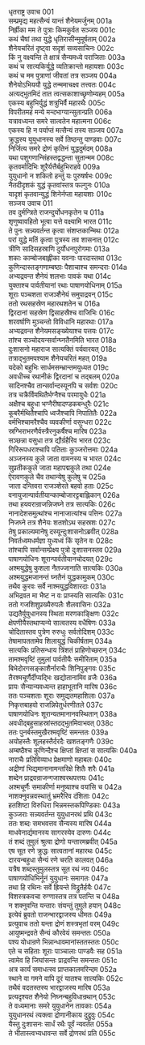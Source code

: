 धृतराष्ट्र उवाच	001  
सम्प्रमृद्य महत्सैन्यं यान्तं शैनेयमर्जुनम्	001a  
निर्ह्रीका मम ते पुत्राः किमकुर्वत सञ्जय	001c  
कथं चैषां तथा युद्धे धृतिरासीन्मुमूर्षताम्	002a  
शैनेयचरितं दृष्ट्वा सदृशं सव्यसाचिनः	002c  
किं नु वक्ष्यन्ति ते क्षात्रं सैन्यमध्ये पराजिताः	003a  
कथं च सात्यकिर्युद्धे व्यतिक्रान्तो महायशाः	003c  
कथं च मम पुत्राणां जीवतां तत्र सञ्जय	004a  
शैनेयोऽभिययौ युद्धे तन्ममाचक्ष्व तत्त्वतः	004c  
अत्यद्भुतमिदं तात त्वत्सकाशाच्छृणोम्यहम्	005a  
एकस्य बहुभिर्युद्धं शत्रुभिर्वै महारथैः	005c  
विपरीतमहं मन्ये मन्दभाग्यान्सुतान्प्रति	006a  
यत्रावध्यन्त समरे सात्वतेन महात्मना	006c  
एकस्य हि न पर्याप्तं मत्सैन्यं तस्य सञ्जय	007a  
क्रुद्धस्य युयुधानस्य सर्वे तिष्ठन्तु पाण्डवाः	007c  
निर्जित्य समरे द्रोणं कृतिनं युद्धदुर्मदम्	008a  
यथा पशुगणान्सिंहस्तद्वद्धन्ता सुतान्मम	008c  
कृतवर्मादिभिः शूरैर्यत्तैर्बहुभिराहवे	009a  
युयुधानो न शकितो हन्तुं यः पुरुषर्षभः	009c  
नैतदीदृशकं युद्धं कृतवांस्तत्र फल्गुनः	010a  
यादृशं कृतवान्युद्धं शिनेर्नप्ता महायशाः	010c  
सञ्जय उवाच	011  
तव दुर्मन्त्रिते राजन्दुर्योधनकृतेन च	011a  
शृणुष्वावहितो भूत्वा यत्ते वक्ष्यामि भारत	011c  
ते पुनः सन्न्यवर्तन्त कृत्वा संशप्तकान्मिथः	012a  
परां युद्धे मतिं कृत्वा पुत्रस्य तव शासनात्	012c  
त्रीणि सादिसहस्राणि दुर्योधनपुरोगमाः	013a  
शकाः काम्बोजबाह्लीका यवनाः पारदास्तथा	013c  
कुणिन्दास्तङ्गणाम्बष्ठाः पैशाचाश्च समन्दराः	014a  
अभ्यद्रवन्त शैनेयं शलभाः पावकं यथा	014c  
युक्ताश्च पार्वतीयानां रथाः पाषाणयोधिनाम्	015a  
शूराः पञ्चशता राजञ्शैनेयं समुपाद्रवन्	015c  
ततो रथसहस्रेण महारथशतेन च	016a  
द्विरदानां सहस्रेण द्विसाहस्रैश्च वाजिभिः	016c  
शरवर्षाणि मुञ्चन्तो विविधानि महारथाः	017a  
अभ्यद्रवन्त शैनेयमसङ्ख्येयाश्च पत्तयः	017c  
तांश्च सञ्चोदयन्सर्वान्घ्नतैनमिति भारत	018a  
दुःशासनो महाराज सात्यक्तिं पर्यवारयत्	018c  
तत्राद्भुतमपश्याम शैनेयचरितं महत्	019a  
यदेको बहुभिः सार्धमसम्भ्रान्तमयुध्यत	019c  
अवधीच्च रथानीकं द्विरदानां च तद्बलम्	020a  
सादिनश्चैव तान्सर्वान्दस्यूनपि च सर्वशः	020c  
तत्र चक्रैर्विमथितैर्भग्नैश्च परमायुधैः	021a  
अक्षैश्च बहुधा भग्नैरीषादण्डकबन्धुरैः	021c  
कूबरैर्मथितैश्चापि ध्वजैश्चापि निपातितैः	022a  
वर्मभिश्चामरैश्चैव व्यवकीर्णा वसुन्धरा	022c  
स्रग्भिराभरणैर्वस्त्रैरनुकर्षैश्च मारिष	023a  
सञ्छन्ना वसुधा तत्र द्यौर्ग्रहैरिव भारत	023c  
गिरिरूपधराश्चापि पतिताः कुञ्जरोत्तमाः	024a  
अञ्जनस्य कुले जाता वामनस्य च भारत	024c  
सुप्रतीककुले जाता महापद्मकुले तथा	024e  
ऐरावणकुले चैव तथान्येषु कुलेषु च	025a  
जाता दन्तिवरा राजञ्शेरते बहवो हताः	025c  
वनायुजान्पार्वतीयान्काम्बोजारट्टबाह्लिकान्	026a  
तथा हयवरान्राजन्निजघ्ने तत्र सात्यकिः	026c  
नानादेशसमुत्थांश्च नानाजात्यांश्च पत्तिनः	027a  
निजघ्ने तत्र शैनेयः शतशोऽथ सहस्रशः	027c  
तेषु प्रकाल्यमानेषु दस्यून्दुःशासनोऽब्रवीत्	028a  
निवर्तध्वमधर्मज्ञा युध्यध्वं किं सृतेन वः	028c  
तांश्चापि सर्वान्सम्प्रेक्ष्य पुत्रो दुःशासनस्तव	029a  
पाषाणयोधिनः शूरान्पार्वतीयानचोदयत्	029c  
अश्मयुद्धेषु कुशला नैतज्जानाति सात्यकिः	030a  
अश्मयुद्धमजानन्तं घ्नतैनं युद्धकामुकम्	030c  
तथैव कुरवः सर्वे नाश्मयुद्धविशारदाः	031a  
अभिद्रवत मा भैष्ट न वः प्राप्स्यति सात्यकिः	031c  
ततो गजशिशुप्रख्यैरुपलैः शैलवासिनः	032a  
उद्यतैर्युयुधानस्य स्थिता मरणकाङ्क्षिणः	032c  
क्षेपणीयैस्तथाप्यन्ये सात्वतस्य वधैषिणः	033a  
चोदितास्तव पुत्रेण रुरुधुः सर्वतोदिशम्	033c  
तेषामापततामेव शिलायुद्धं चिकीर्षताम्	034a  
सात्यकिः प्रतिसन्धाय त्रिंशतं प्राहिणोच्छरान्	034c  
तामश्मवृष्टिं तुमुलां पार्वतीयैः समीरिताम्	035a  
बिभेदोरगसङ्काशैर्नाराचैः शिनिपुङ्गवः	035c  
तैरश्मचूर्णैर्दीप्यद्भिः खद्योतानामिव व्रजैः	036a  
प्रायः सैन्यान्यवध्यन्त हाहाभूतानि मारिष	036c  
ततः पञ्चशताः शूराः समुद्यतमहाशिलाः	037a  
निकृत्तबाहवो राजन्निपेतुर्धरणीतले	037c  
पाषाणयोधिनः शूरान्यतमानानवस्थितान्	038a  
अवधीद्बहुसाहस्रांस्तदद्भुतमिवाभवत्	038c  
ततः पुनर्बस्तमुखैरश्मवृष्टिं समन्ततः	039a  
अयोहस्तैः शूलहस्तैर्दरदैः खशतङ्गणैः	039c  
अम्बष्ठैश्च कुणिन्दैश्च क्षिप्तां क्षिप्तां स सात्यकिः	040a  
नाराचैः प्रतिविव्याध प्रेक्षमाणो महाबलः	040c  
अद्रीणां भिद्यमानानामन्तरिक्षे शितैः शरैः	041a  
शब्देन प्राद्रवन्राजन्गजाश्वरथपत्तयः	041c  
अश्मचूर्णैः समाकीर्णा मनुष्याश्च वयांसि च	042a  
नाशक्नुवन्नवस्थातुं भ्रमरैरिव दंशिताः	042c  
हतशिष्टा विरुधिरा भिन्नमस्तकपिण्डिकाः	043a  
कुञ्जराः सन्न्यवर्तन्त युयुधानरथं प्रथि	043c  
ततः शब्दः समभवत्तव सैन्यस्य मारिष	044a  
माधवेनार्द्यमानस्य सागरस्येव दारुणः	044c  
तं शब्दं तुमुलं श्रुत्वा द्रोणो यन्तारमब्रवीत्	045a  
एष सूत रणे क्रुद्धः सात्वतानां महारथः	045c  
दारयन्बहुधा सैन्यं रणे चरति कालवत्	046a  
यत्रैष शब्दस्तुमुलस्तत्र सूत रथं नय	046c  
पाषाणयोधिभिर्नूनं युयुधानः समागतः	047a  
तथा हि रथिनः सर्वे ह्रियन्ते विद्रुतैर्हयैः	047c  
विशस्त्रकवचा रुग्णास्तत्र तत्र पतन्ति च	048a  
न शक्नुवन्ति यन्तारः संयन्तुं तुमुले हयान्	048c  
इत्येवं ब्रुवतो राजन्भारद्वाजस्य धीमतः	049a  
प्रत्युवाच ततो यन्ता द्रोणं शस्त्रभृतां वरम्	049c  
आयुष्मन्द्रवते सैन्यं कौरवेयं समन्ततः	050a  
पश्य योधान्रणे भिन्नान्धावमानांस्ततस्ततः	050c  
एते च सहिताः शूराः पाञ्चालाः पाण्डवैः सह	051a  
त्वामेव हि जिघांसन्तः प्राद्रवन्ति समन्ततः	051c  
अत्र कार्यं समाधत्स्व प्राप्तकालमरिन्दम	052a  
स्थाने वा गमने वापि दूरं यातश्च सात्यकिः	052c  
तथैवं वदतस्तस्य भारद्वाजस्य मारिष	053a  
प्रत्यदृश्यत शैनेयो निघ्नन्बहुविधान्रथान्	053c  
ते वध्यमानाः समरे युयुधानेन तावकाः	054a  
युयुधानरथं त्यक्त्वा द्रोणानीकाय दुद्रुवुः	054c  
यैस्तु दुःशासनः सार्धं रथैः पूर्वं न्यवर्तत	055a  
ते भीतास्त्वभ्यधावन्त सर्वे द्रोणरथं प्रति	055c  
